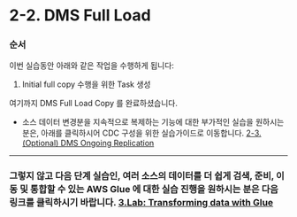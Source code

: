 # 2-2. DMS Full Load

### 순서

이번 실습동안 아래와 같은 작업을 수행하게 됩니다:

1. Initial full copy 수행을 위한 Task 생성




여기까지 DMS Full Load Copy 를 완료하셨습니다.

- 소스 데이터 변경분을 지속적으로 복제하는 기능에 대한 부가적인 실습을 원하시는 분은, 아래를 클릭하시어 CDC 구성을 위한 실습가이드로 이동합니다.
  [2-3. (Optional) DMS Ongoing Replication](./2-3.DMSCDC.md)
*****
### 그렇지 않고 다음 단계 실습인, 여러 소스의 데이터를 더 쉽게 검색, 준비, 이동 및 통합할 수 있는 AWS Glue 에 대한 실습 진행을 원하시는 분은 다음 링크를 클릭하시기 바랍니다.   [3.Lab: Transforming data with Glue](../detail/3.Lab:TransformingdatawithGlue.md) ###
